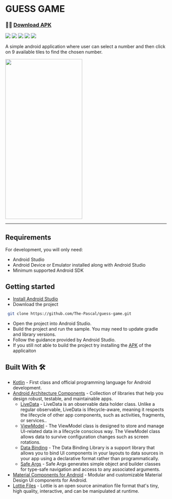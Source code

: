 # GUESS GAME

### 👨‍💻 [Download APK](https://drive.google.com/file/d/1DvRzBDNeWX3uSQ0FO7WYkDKEkgHtGUWO/view?usp=sharing)

<img src="https://img.shields.io/badge/code_style-standard-brightgreen.svg"> <img src="https://img.shields.io/badge/architecture-MVVM-blue"> 
<img src="https://img.shields.io/badge/minSdk-21-orange"> <img src="https://img.shields.io/badge/targetSdk-32-lightgrey"> 
<img src="https://img.shields.io/badge/version-1-yellow">

A simple android application where user can select a number and then click on 9 available tiles to find the chosen number.

<img src="https://user-images.githubusercontent.com/54761454/168233275-fcb1153d-e846-44ff-80ff-88d0e73dfb7a.gif" width="240" height="500" />


---
## Requirements

For development, you will only need:

* Android Studio
* Android Device or Emulator installed along with Android Studio
* Minimum supported Android SDK


## Getting started

- [Install Android Studio](https://developer.android.com/studio/install.html)
- Download the project 
```bash
 git clone https://github.com/The-Pascal/guess-game.git 
```
- Open the project into Android Studio.
- Build the project and run the sample. You may need to update gradle and library versions. 
- Follow the guidance provided by Android Studio. 
- If you still not able to build the project try installing the [APK](https://drive.google.com/file/d/1DvRzBDNeWX3uSQ0FO7WYkDKEkgHtGUWO/view?usp=sharing) of the applicaiton


## Built With 🛠
- [Kotlin](https://kotlinlang.org/) - First class and official programming language for Android development.
- [Android Architecture Components](https://developer.android.com/topic/libraries/architecture) - Collection of libraries that help you design robust, testable, and maintainable apps.
  - [LiveData](https://developer.android.com/topic/libraries/architecture/livedata) - LiveData is an observable data holder class. Unlike a regular observable, LiveData is lifecycle-aware, meaning it respects the lifecycle of other app components, such as activities, fragments, or services..
  - [ViewModel](https://developer.android.com/topic/libraries/architecture/viewmodel) - The ViewModel class is designed to store and manage UI-related data in a lifecycle conscious way. The ViewModel class allows data to survive configuration changes such as screen rotations.
  - [Data Binding](https://developer.android.com/topic/libraries/data-binding) - The Data Binding Library is a support library that allows you to bind UI components in your layouts to data sources in your app using a declarative format rather than programmatically.
  - [Safe Args](https://developer.android.com/guide/navigation/navigation-pass-data#Safe-args) -  Safe Args generates simple object and builder classes for type-safe navigation and access to any associated arguments.
- [Material Components for Android](https://github.com/material-components/material-components-android) - Modular and customizable Material Design UI components for Android.
- [Lottie Files](https://lottiefiles.com/) - Lottie is an open source animation file format that's tiny, high quality, interactive, and can be manipulated at runtime.
